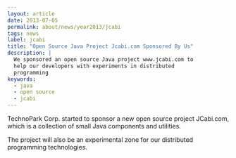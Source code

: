 ```yaml
---
layout: article
date: 2013-07-05
permalink: about/news/year2013/jcabi
tags: news
label: jcabi
title: "Open Source Java Project Jcabi.com Sponsored By Us"
description: |
  We sponsored an open source Java project www.jcabi.com to
  help our developers with experiments in distributed
  programming
keywords:
  - java
  - open source
  - jcabi
---
```


TechnoPark Corp. started to sponsor a new open source project JCabi.com, which is a collection of
small Java components and utilities.

The project will also be an experimental zone for our distributed programming technologies.
